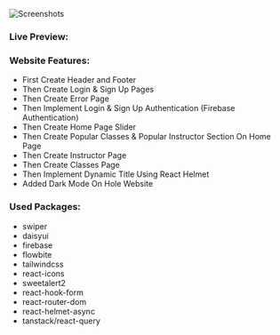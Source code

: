 ![Screenshots](https://i.ibb.co/BKfVTmQ/sportsgear.png)

### Live Preview:
### Website Features:
* First Create Header and Footer
* Then Create Login & Sign Up Pages
* Then Create Error Page
* Then Implement Login & Sign Up Authentication (Firebase Authentication)
* Then Create Home Page Slider
* Then Create Popular Classes & Popular Instructor Section On Home Page
* Then Create Instructor Page
* Then Create Classes Page
* Then Implement Dynamic Title Using React Helmet
* Added Dark Mode On Hole Website 

### Used Packages:
* swiper
* daisyui
* firebase
* flowbite
* tailwindcss
* react-icons
* sweetalert2
* react-hook-form
* react-router-dom
* react-helmet-async
* tanstack/react-query
